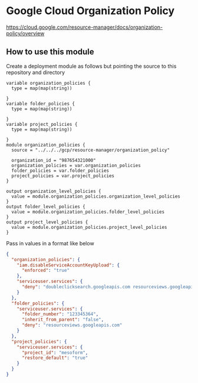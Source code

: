 # Google Cloud Organization Policy
https://cloud.google.com/resource-manager/docs/organization-policy/overview

## How to use this module

Create a deployment module as follows but pointing the source to this repository and directory
```hcl-terraform
variable organization_policies {
  type = map(map(string))

}
variable folder_policies {
  type = map(map(string))

}
variable project_policies {
  type = map(map(string))

}
module organization_policies {
  source = "../../../gcp/resource-manager/organization_policy"
  
  organization_id = "987654321000"
  organization_policies = var.organization_policies
  folder_policies = var.folder_policies
  project_policies = var.project_policies
}

output organization_level_policies {
  value = module.organization_policies.organization_level_policies
}
output folder_level_policies {
  value = module.organization_policies.folder_level_policies
}
output project_level_policies {
  value = module.organization_policies.project_level_policies
}

```

Pass in values in a format like below
```json
{
  "organization_policies": {
    "iam.disableServiceAccountKeyUpload": {
      "enforced": "true"
    },
    "serviceuser.services": {
      "deny": "doubleclicksearch.googleapis.com resourceviews.googleapis.com"
    }
  },
  "folder_policies": {
    "serviceuser.services": {
      "folder_number": "123345364",
      "inherit_from_parent": "false",
      "deny": "resourceviews.googleapis.com"
    }
  },
  "project_policies": {
    "serviceuser.services": {
      "project_id": "mesoform",
      "restore_default": "true"
    }
  }
}
```
